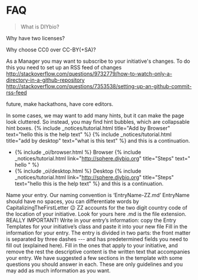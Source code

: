 # FAQ
>What is DIYbio?

Why have two licenses?

Why choose CC0 over CC-BY(+SA)?

As a Manager you may want to subscribe to your initiative's changes. To do this you need to set up an RSS feed of changes
http://stackoverflow.com/questions/9732779/how-to-watch-only-a-directory-in-a-github-repository
http://stackoverflow.com/questions/7353538/setting-up-an-github-commit-rss-feed


future, make hackathons, have core editors.

In some cases, we may want to add many hints, but it can make the page look cluttered. So instead, you may find hint bubbles, which are collapsable hint boxes. {% include _notices/tutorial.html title="Add by Browser" text="hello this is the help text" %}
{% include _notices/tutorial.html title="add by desktop" text="what is this text" %} and this is a continuation.


- {% include _oi/browser.html %} Browser {% include _notices/tutorial.html link="http://sphere.diybio.org" title="Steps" text=" hello " %}
- {% include _oi/desktop.html %} Desktop {% include _notices/tutorial.html link="http://sphere.diybio.org" title="Steps" text="hello this is the help text" %} and this is a continuation.


Name your entry. Our naming convention is ‘EntryName-ZZ.md’
EntryName should have no spaces, you can differentiate words by CapitalizingTheFirstLetter :wink:
ZZ accounts for the two digit country code of the location of your initiative. Look for yours here
.md is the file extension. REALLY IMPORTANT!
Write in your entry’s information: copy the Entry Templates for your initiative’s class and paste it into your new file
Fill in the information for your entry. The entry is divided in two parts:
the front matter is separated by three dashes --- and has predetermined fields you need to fill out (explained here). Fill in the ones that apply to your initiative, and remove the rest
the descriptive content is the written text that accompanies your entry. We have suggested a few sections in the template with some questions you should answer in each. These are only guidelines and you may add as much information as you want.
